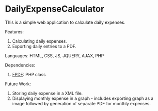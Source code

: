 # DailyExpenseCalculator
This is a simple web application to calculate daily expenses.

Features:
1. Calculating daily expenses.
2. Exporting daily entries to a PDF.

Languages: HTML, CSS, JS, JQUERY, AJAX, PHP

Dependencies:
1. [FPDF](http://www.fpdf.org/): PHP class

Future Work:
1. Storing daily expense in a XML file.
2. Displaying monthly expense in a graph - includes exporting graph as a image followed by generation of separate PDF for monthly expenses.
